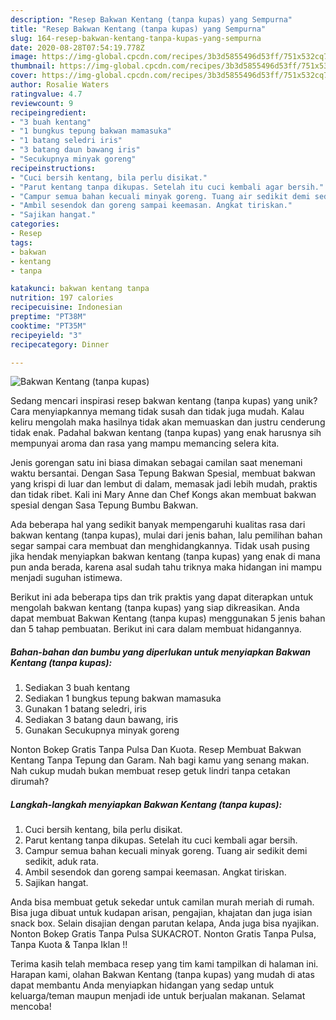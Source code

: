```yaml
---
description: "Resep Bakwan Kentang (tanpa kupas) yang Sempurna"
title: "Resep Bakwan Kentang (tanpa kupas) yang Sempurna"
slug: 164-resep-bakwan-kentang-tanpa-kupas-yang-sempurna
date: 2020-08-28T07:54:19.778Z
image: https://img-global.cpcdn.com/recipes/3b3d5855496d53ff/751x532cq70/bakwan-kentang-tanpa-kupas-foto-resep-utama.jpg
thumbnail: https://img-global.cpcdn.com/recipes/3b3d5855496d53ff/751x532cq70/bakwan-kentang-tanpa-kupas-foto-resep-utama.jpg
cover: https://img-global.cpcdn.com/recipes/3b3d5855496d53ff/751x532cq70/bakwan-kentang-tanpa-kupas-foto-resep-utama.jpg
author: Rosalie Waters
ratingvalue: 4.7
reviewcount: 9
recipeingredient:
- "3 buah kentang"
- "1 bungkus tepung bakwan mamasuka"
- "1 batang seledri iris"
- "3 batang daun bawang iris"
- "Secukupnya minyak goreng"
recipeinstructions:
- "Cuci bersih kentang, bila perlu disikat."
- "Parut kentang tanpa dikupas. Setelah itu cuci kembali agar bersih."
- "Campur semua bahan kecuali minyak goreng. Tuang air sedikit demi sedikit, aduk rata."
- "Ambil sesendok dan goreng sampai keemasan. Angkat tiriskan."
- "Sajikan hangat."
categories:
- Resep
tags:
- bakwan
- kentang
- tanpa

katakunci: bakwan kentang tanpa 
nutrition: 197 calories
recipecuisine: Indonesian
preptime: "PT38M"
cooktime: "PT35M"
recipeyield: "3"
recipecategory: Dinner

---
```



![Bakwan Kentang (tanpa kupas)](https://img-global.cpcdn.com/recipes/3b3d5855496d53ff/751x532cq70/bakwan-kentang-tanpa-kupas-foto-resep-utama.jpg)

Sedang mencari inspirasi resep bakwan kentang (tanpa kupas) yang unik? Cara menyiapkannya memang tidak susah dan tidak juga mudah. Kalau keliru mengolah maka hasilnya tidak akan memuaskan dan justru cenderung tidak enak. Padahal bakwan kentang (tanpa kupas) yang enak harusnya sih mempunyai aroma dan rasa yang mampu memancing selera kita.

Jenis gorengan satu ini biasa dimakan sebagai camilan saat menemani waktu bersantai. Dengan Sasa Tepung Bakwan Spesial, membuat bakwan yang krispi di luar dan lembut di dalam, memasak jadi lebih mudah, praktis dan tidak ribet. Kali ini Mary Anne dan Chef Kongs akan membuat bakwan spesial dengan Sasa Tepung Bumbu Bakwan.

Ada beberapa hal yang sedikit banyak mempengaruhi kualitas rasa dari bakwan kentang (tanpa kupas), mulai dari jenis bahan, lalu pemilihan bahan segar sampai cara membuat dan menghidangkannya. Tidak usah pusing jika hendak menyiapkan bakwan kentang (tanpa kupas) yang enak di mana pun anda berada, karena asal sudah tahu triknya maka hidangan ini mampu menjadi suguhan istimewa.


Berikut ini ada beberapa tips dan trik praktis yang dapat diterapkan untuk mengolah bakwan kentang (tanpa kupas) yang siap dikreasikan. Anda dapat membuat Bakwan Kentang (tanpa kupas) menggunakan 5 jenis bahan dan 5 tahap pembuatan. Berikut ini cara dalam membuat hidangannya.

<!--inarticleads1-->

##### Bahan-bahan dan bumbu yang diperlukan untuk menyiapkan Bakwan Kentang (tanpa kupas):

1. Sediakan 3 buah kentang
1. Sediakan 1 bungkus tepung bakwan mamasuka
1. Gunakan 1 batang seledri, iris
1. Sediakan 3 batang daun bawang, iris
1. Gunakan Secukupnya minyak goreng


Nonton Bokep Gratis Tanpa Pulsa Dan Kuota. Resep Membuat Bakwan Kentang Tanpa Tepung dan Garam. Nah bagi kamu yang senang makan. Nah cukup mudah bukan membuat resep getuk lindri tanpa cetakan dirumah? 

<!--inarticleads2-->

##### Langkah-langkah menyiapkan Bakwan Kentang (tanpa kupas):

1. Cuci bersih kentang, bila perlu disikat.
1. Parut kentang tanpa dikupas. Setelah itu cuci kembali agar bersih.
1. Campur semua bahan kecuali minyak goreng. Tuang air sedikit demi sedikit, aduk rata.
1. Ambil sesendok dan goreng sampai keemasan. Angkat tiriskan.
1. Sajikan hangat.


Anda bisa membuat getuk sekedar untuk camilan murah meriah di rumah. Bisa juga dibuat untuk kudapan arisan, pengajian, khajatan dan juga isian snack box. Selain disajian dengan parutan kelapa, Anda juga bisa nyajikan. Nonton Bokep Gratis Tanpa Pulsa SUKACROT. Nonton Gratis Tanpa Pulsa, Tanpa Kuota &amp; Tanpa Iklan !! 

Terima kasih telah membaca resep yang tim kami tampilkan di halaman ini. Harapan kami, olahan Bakwan Kentang (tanpa kupas) yang mudah di atas dapat membantu Anda menyiapkan hidangan yang sedap untuk keluarga/teman maupun menjadi ide untuk berjualan makanan. Selamat mencoba!
